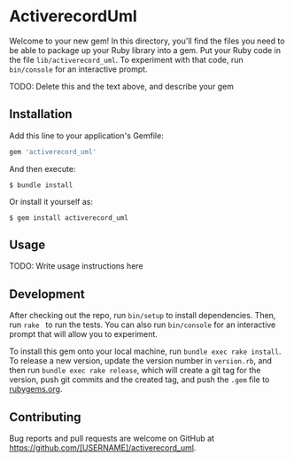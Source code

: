 # ActiverecordUml

Welcome to your new gem! In this directory, you'll find the files you need to be able to package up your Ruby library into a gem. Put your Ruby code in the file `lib/activerecord_uml`. To experiment with that code, run `bin/console` for an interactive prompt.

TODO: Delete this and the text above, and describe your gem

## Installation

Add this line to your application's Gemfile:

```ruby
gem 'activerecord_uml'
```

And then execute:

    $ bundle install

Or install it yourself as:

    $ gem install activerecord_uml

## Usage

TODO: Write usage instructions here

## Development

After checking out the repo, run `bin/setup` to install dependencies. Then, run `rake ` to run the tests. You can also run `bin/console` for an interactive prompt that will allow you to experiment.

To install this gem onto your local machine, run `bundle exec rake install`. To release a new version, update the version number in `version.rb`, and then run `bundle exec rake release`, which will create a git tag for the version, push git commits and the created tag, and push the `.gem` file to [rubygems.org](https://rubygems.org).

## Contributing

Bug reports and pull requests are welcome on GitHub at https://github.com/[USERNAME]/activerecord_uml.
